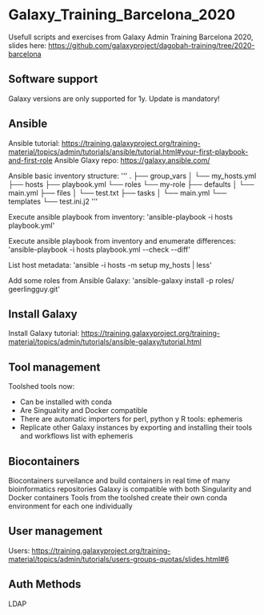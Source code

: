 # Galaxy_Training_Barcelona_2020
Usefull scripts and exercises from Galaxy Admin Training Barcelona 2020, slides here: https://github.com/galaxyproject/dagobah-training/tree/2020-barcelona


## Software support
Galaxy versions are only supported for 1y. Update is mandatory!


## Ansible
Ansible tutorial:  https://training.galaxyproject.org/training-material/topics/admin/tutorials/ansible/tutorial.html#your-first-playbook-and-first-role
Ansible Glaxy repo:  https://galaxy.ansible.com/


Ansible basic inventory structure:
'''
.
├── group_vars
│   └── my_hosts.yml
├── hosts
├── playbook.yml
└── roles
    └── my-role
        ├── defaults
        │   └── main.yml
        ├── files
        │   └── test.txt
        ├── tasks
        │   └── main.yml
        └── templates
            └── test.ini.j2
'''

Execute ansible playbook from inventory:
'ansible-playbook -i hosts playbook.yml'


Execute ansible playbook from inventory and enumerate differences:
'ansible-playbook -i hosts playbook.yml --check --diff'


List host metadata:
'ansible -i hosts -m setup my_hosts | less'


Add some roles from Ansible Galaxy:
'ansible-galaxy install -p roles/ geerlingguy.git'


## Install Galaxy
Install Galaxy tutorial:
https://training.galaxyproject.org/training-material/topics/admin/tutorials/ansible-galaxy/tutorial.html


## Tool management
Toolshed tools now:
* Can be installed with conda
* Are Singualrity and Docker compatible
* There are automatic importers for perl, python y R tools:   ephemeris
* Replicate other Galaxy instances by exporting and installing their tools and workflows list with ephemeris


## Biocontainers
Biocontainers surveilance and build containers in real time of many bioinformatics repositories
Galaxy is compatible with both Singularity and Docker containers
Tools from the toolshed create their own conda environment for each one individually


## User management
Users:  https://training.galaxyproject.org/training-material/topics/admin/tutorials/users-groups-quotas/slides.html#6


## Auth Methods
LDAP

